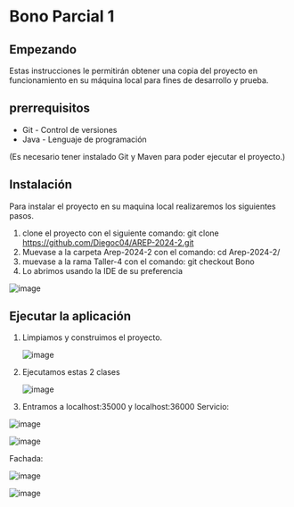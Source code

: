 # Bono Parcial 1

## Empezando
Estas instrucciones le permitirán obtener una copia del proyecto en funcionamiento en su máquina local para fines de desarrollo y prueba.

## prerrequisitos
* Git - Control de versiones
* Java - Lenguaje de programación

(Es necesario tener instalado Git y Maven para poder ejecutar el proyecto.)

## Instalación 
Para instalar el proyecto en su maquina local realizaremos los siguientes pasos.

1. clone el proyecto con el siguiente comando: git clone https://github.com/Diegoc04/AREP-2024-2.git
2. Muevase a la carpeta Arep-2024-2 con el comando: cd Arep-2024-2/
3. muevase a la rama Taller-4 con el comando: git checkout Bono
4. Lo abrimos usando la IDE de su preferencia

![image](https://github.com/user-attachments/assets/12bb4643-15ba-4ebd-8911-f785a766a235)


## Ejecutar la aplicación
1. Limpiamos y construimos el proyecto.

   ![image](https://github.com/user-attachments/assets/22729a3a-a7bc-436c-a35e-acfa65108e8d)

2. Ejecutamos estas 2 clases

   ![image](https://github.com/user-attachments/assets/a4e35e7e-4140-42c2-af76-2e4b0706d305)

4. Entramos a localhost:35000 y localhost:36000
  Servicio:

![image](https://github.com/user-attachments/assets/894ab8ce-84fc-474c-84f2-f45a407e1694)


![image](https://github.com/user-attachments/assets/98197234-8f7e-4c46-8c5d-b5056b0c2698)

Fachada:

![image](https://github.com/user-attachments/assets/517b2add-667d-4efc-8163-98a267befbce)

![image](https://github.com/user-attachments/assets/e13364e6-c292-47ba-a697-62d92de1ad91)

